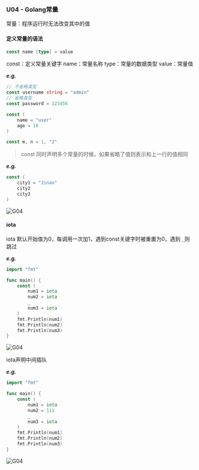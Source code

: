 ### U04 - Golang常量

常量：程序运行时无法改变其中的值

#### 定义常量的语法
```Go
const name [type] = value
```
const：定义常量关键字
name：常量名称
type：常量的数据类型
value：常量值

***e.g.***
```Go
// 不省略类型
const username string = "admin"
// 省略类型
const password = 123456

const (
	name = "user"
	age = 18
)

const m, n = 1, "2"
```
> const 同时声明多个常量的时候，如果省略了值则表示和上一行的值相同

***e.g.***

```Go
const (
	city1 = "Jinan"
	city2
	city3
)
```

![G04](http://pics.liuguoxing.top/Go/image-Go0401.png)

#### iota
iota 默认开始值为0，每调用一次加1，遇到const关键字时被重置为0，遇到 `_`则跳过

***e.g.***

```Go
import "fmt"

func main() {
	const (
		num1 = iota
		num2 = iota
		_
		num3 = iota
	)
	fmt.Println(num1)
	fmt.Println(num2)
	fmt.Println(num3)
}
```

![G04](http://pics.liuguoxing.top/Go/image-Go0402.png)

iota声明中间插队

***e.g.***

```Go
import "fmt"

func main() {
	const (
		num1 = iota
		num2 = 111
		_
		num3 = iota
	)
	fmt.Println(num1)
	fmt.Println(num2)
	fmt.Println(num3)
}
```

![G04](http://pics.liuguoxing.top/Go/image-Go0403.png)

